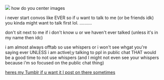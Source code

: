 ![](https://i.pinimg.com/564x/3c/a6/40/3ca6404a87fe1e0776611561f49d5a0c.jpg)
how do you center images 

i never start convos like EVER so if u want to talk to me (or be friends idk) you kinda might want to talk first lol. ..........


don't sit next to me if i don't  know u or we haven't ever talked (unless it's in my name then idc) 

i am almost always offtab so use whispers or i won't see whgat you're saying ever UNLESS i am activel;y talking to ppl in public chat THAT would be a good time to not use whispers (and I might not even see your whispers because i'm so focused on the public chat thing)


[heres my Tumblr if u want it I post on there sometimes](https://www.tumblr.com/starxource)

